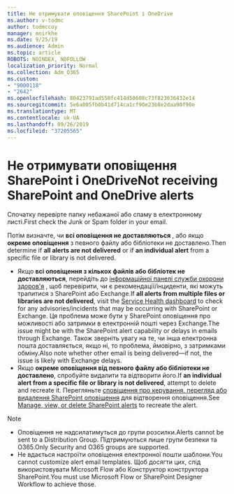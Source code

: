 ```yaml
---
title: Не отримувати оповіщення SharePoint і OneDrive
ms.author: v-todmc
author: todmccoy
manager: mnirkhe
ms.date: 9/25/19
ms.audience: Admin
ms.topic: article
ROBOTS: NOINDEX, NOFOLLOW
localization_priority: Normal
ms.collection: Adm_O365
ms.custom:
- "9000118"
- "2642"
ms.openlocfilehash: 80423791ad558fc414d50608c73f823036432e14
ms.sourcegitcommit: 5e6a805fb0b41d714ca1cf90e23b8e2daa90f90e
ms.translationtype: MT
ms.contentlocale: uk-UA
ms.lasthandoff: 09/26/2019
ms.locfileid: "37205565"
---
```

# <a name="not-receiving-sharepoint-and-onedrive-alerts"></a><span data-ttu-id="1d547-102">Не отримувати оповіщення SharePoint і OneDrive</span><span class="sxs-lookup"><span data-stu-id="1d547-102">Not receiving SharePoint and OneDrive alerts</span></span>

<span data-ttu-id="1d547-103">Спочатку перевірте папку небажаної або спаму в електронному листі.</span><span class="sxs-lookup"><span data-stu-id="1d547-103">First check the Junk or Spam folder in your email.</span></span>

<span data-ttu-id="1d547-104">Потім визначте, чи **всі оповіщення не доставляються** , або якщо **окреме оповіщення** з певного файлу або бібліотеки не доставлено.</span><span class="sxs-lookup"><span data-stu-id="1d547-104">Then determine if **all alerts are not delivered** or if **an individual alert** from a specific file or library is not delivered.</span></span>

- <span data-ttu-id="1d547-105">Якщо **всі оповіщення з кількох файлів або бібліотек не доставляються**, перейдіть до [інформаційної панелі служби охорони здоров'я](https://nam06.safelinks.protection.outlook.com/?url=https%3A%2F%2Fadmin.microsoft.com%2FAdminPortal%2FHome%23%2Fservicehealth&data=02%7C01%7Cv-todmc%40microsoft.com%7C2cd2037aa7304711d2bc08d741fae254%7C72f988bf86f141af91ab2d7cd011db47%7C1%7C0%7C637050418099632638&sdata=35FUOTleK0Sc0z%2B7N7Vm0tOgXplyeOe3LcIzqRziGXc%3D&reserved=0) , щоб перевірити, чи є рекомендації/інциденти, які можуть трапитися з SharePoint або Exchange.</span><span class="sxs-lookup"><span data-stu-id="1d547-105">If **all alerts from multiple files or libraries are not delivered**, visit the [Service Health dashboard](https://nam06.safelinks.protection.outlook.com/?url=https%3A%2F%2Fadmin.microsoft.com%2FAdminPortal%2FHome%23%2Fservicehealth&data=02%7C01%7Cv-todmc%40microsoft.com%7C2cd2037aa7304711d2bc08d741fae254%7C72f988bf86f141af91ab2d7cd011db47%7C1%7C0%7C637050418099632638&sdata=35FUOTleK0Sc0z%2B7N7Vm0tOgXplyeOe3LcIzqRziGXc%3D&reserved=0) to check for any advisories/incidents that may be occurring with SharePoint or Exchange.</span></span> <span data-ttu-id="1d547-106">Ця проблема може бути у SharePoint оповіщення про можливості або затримки в електронній пошті через Exchange.</span><span class="sxs-lookup"><span data-stu-id="1d547-106">The issue might be with the SharePoint alert capability or delays in emails through Exchange.</span></span> <span data-ttu-id="1d547-107">Також зверніть увагу на те, чи інша електронна пошта доставляється, якщо ні, то проблема, ймовірно, з затримками обміну.</span><span class="sxs-lookup"><span data-stu-id="1d547-107">Also note whether other email is being delivered—if not, the issue is likely with Exchange delays.</span></span>
- <span data-ttu-id="1d547-108">Якщо **окреме оповіщення від певного файлу або бібліотеки не доставлено**, спробуйте видалити та відтворити його.</span><span class="sxs-lookup"><span data-stu-id="1d547-108">If **an individual alert from a specific file or library is not delivered**, attempt to delete and recreate it.</span></span> <span data-ttu-id="1d547-109">Перегляньте [сповіщення про керування, перегляд або видалення SharePoint оповіщення](https://nam06.safelinks.protection.outlook.com/?url=https%3A%2F%2Fsupport.office.com%2Farticle%2Fmanage-view-or-delete-sharepoint-alerts-99dfb19c-9a90-4a8c-aba1-aa8c8afb0de2%3Fui%3Den-US%26rs%3D%26ad%3DUS%23ID0EAADAAA%3DOnline&data=02%7C01%7Cv-todmc%40microsoft.com%7C2cd2037aa7304711d2bc08d741fae254%7C72f988bf86f141af91ab2d7cd011db47%7C1%7C0%7C637050418099632638&sdata=AkE%2BjiG6%2BA59llp2DGcg4uHHUjaUDUnAlK5ax%2Fepn3E%3D&reserved=0) для відтворення оповіщення.</span><span class="sxs-lookup"><span data-stu-id="1d547-109">See [Manage, view, or delete SharePoint alerts](https://nam06.safelinks.protection.outlook.com/?url=https%3A%2F%2Fsupport.office.com%2Farticle%2Fmanage-view-or-delete-sharepoint-alerts-99dfb19c-9a90-4a8c-aba1-aa8c8afb0de2%3Fui%3Den-US%26rs%3D%26ad%3DUS%23ID0EAADAAA%3DOnline&data=02%7C01%7Cv-todmc%40microsoft.com%7C2cd2037aa7304711d2bc08d741fae254%7C72f988bf86f141af91ab2d7cd011db47%7C1%7C0%7C637050418099632638&sdata=AkE%2BjiG6%2BA59llp2DGcg4uHHUjaUDUnAlK5ax%2Fepn3E%3D&reserved=0) to recreate the alert.</span></span>

> [!NOTE]
> - <span data-ttu-id="1d547-110">Оповіщення не надсилатимуться до групи розсилки.</span><span class="sxs-lookup"><span data-stu-id="1d547-110">Alerts cannot be sent to a Distribution Group.</span></span> <span data-ttu-id="1d547-111">Підтримуються лише групи безпеки та O365.</span><span class="sxs-lookup"><span data-stu-id="1d547-111">Only Security and O365 groups are supported.</span></span>
> - <span data-ttu-id="1d547-112">Не вдається настроїти оповіщення електронної пошти шаблони.</span><span class="sxs-lookup"><span data-stu-id="1d547-112">You cannot customize alert email templates.</span></span> <span data-ttu-id="1d547-113">Щоб досягти цих, слід використовувати Microsoft Flow або Конструктор конструктора SharePoint.</span><span class="sxs-lookup"><span data-stu-id="1d547-113">You must use Microsoft Flow or SharePoint Designer Workflow to achieve those.</span></span>
